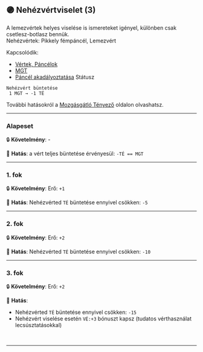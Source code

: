 ## 🟣 Nehézvértviselet (3)

A lemezvértek helyes viselése is ismereteket igényel, különben csak csetlesz-botlasz bennük.\
Nehézvértek: Pikkely fémpáncél, Lemezvért

Kapcsolódik:
- [Vértek, Páncélok](../069_00_vertek_pancelok.md)
- [MGT](../069_03_MGT.md)
- [Páncél akadályoztatása](../082_statuszok.md#%EF%B8%8F-p%C3%A1nc%C3%A9l-akad%C3%A1lyoztat%C3%A1sa-1-mgt-%EF%B8%8F-mgt) Státusz

```
Nehézvért büntetése
 1 MGT → -1 TÉ
```

További hatásokról a [Mozgásgátló Tényező](../069_03_MGT.md) oldalon olvashatsz.

---
### Alapeset

🔒 **Követelmény**: -

🌟 **Hatás**: a vért teljes büntetése érvényesül: `-TÉ == MGT`

---
### 1. fok

🔒 **Követelmény**: Erő: `+1`

🌟 **Hatás**: Nehézvérted `TÉ` büntetése ennyivel csökken: `-5`

---
### 2. fok

🔒 **Követelmény**: Erő: `+2`

🌟 **Hatás**: Nehézvérted `TÉ` büntetése ennyivel csökken: `-10`

---
### 3. fok

🔒 **Követelmény**: Erő: `+2`

🌟 **Hatás**:
- Nehézvérted `TÉ` büntetése ennyivel csökken: `-15`
- Nehézvért viselése esetén `VÉ:+3` bónuszt kapsz
  (tudatos vérthasználat lecsúsztatásokkal)

<br />

---
